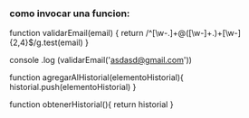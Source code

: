 
### como invocar una funcion:

function validarEmail(email) {
    return /^[\w-\.]+@([\w-]+\.)+[\w-]{2,4}$/g.test(email)
}

console .log (validarEmail('asdasd@gmail.com'))

function agregarAlHistorial(elementoHistorial){
    historial.push(elementoHistorial)
}


function obtenerHistorial(){
    return historial
}
